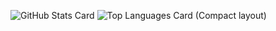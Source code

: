 ![GitHub Stats Card](https://github-readme-stats.vercel.app/api?username=0kate)
![Top Languages Card (Compact layout)](https://github-readme-stats.vercel.app/api/top-langs/?username=0kate&layout=compact)
